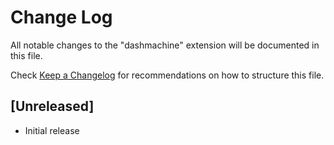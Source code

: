 # Change Log

All notable changes to the "dashmachine" extension will be documented in this file.

Check [Keep a Changelog](http://keepachangelog.com/) for recommendations on how to structure this file.

## [Unreleased]

- Initial release